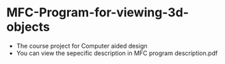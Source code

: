 # MFC-Program-for-viewing-3d-objects
* The course project for Computer aided design 
* You can view the sepecific description in MFC program description.pdf
